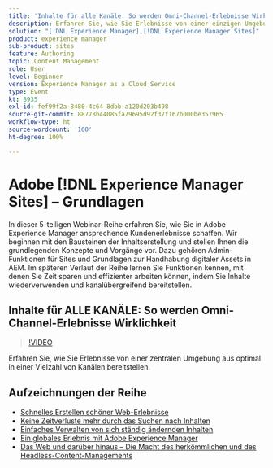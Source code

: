 ```yaml
---
title: 'Inhalte für alle Kanäle: So werden Omni-Channel-Erlebnisse Wirklichkeit'
description: Erfahren Sie, wie Sie Erlebnisse von einer einzigen Umgebung aus auf einer Vielzahl von Kanälen bereitstellen.
solution: "[!DNL Experience Manager],[!DNL Experience Manager Sites]"
product: experience manager
sub-product: sites
feature: Authoring
topic: Content Management
role: User
level: Beginner
version: Experience Manager as a Cloud Service
type: Event
kt: 8935
exl-id: fef99f2a-8480-4c64-8dbb-a120d203b498
source-git-commit: 88778b44085fa79695d92f37f167b000be357965
workflow-type: ht
source-wordcount: '160'
ht-degree: 100%

---
```


# Adobe [!DNL Experience Manager Sites] – Grundlagen

In dieser 5-teiligen Webinar-Reihe erfahren Sie, wie Sie in Adobe Experience Manager ansprechende Kundenerlebnisse schaffen. Wir beginnen mit den Bausteinen der Inhaltserstellung und stellen Ihnen die grundlegenden Konzepte und Vorgänge vor. Dazu gehören Admin-Funktionen für Sites und Grundlagen zur Handhabung digitaler Assets in AEM. Im späteren Verlauf der Reihe lernen Sie Funktionen kennen, mit denen Sie Zeit sparen und effizienter arbeiten können, indem Sie Inhalte wiederverwenden und kanalübergreifend bereitstellen.

## Inhalte für ALLE KANÄLE: So werden Omni-Channel-Erlebnisse Wirklichkeit

>[!VIDEO](https://video.tv.adobe.com/v/336982/?quality=12&learn=on&hidetitle=true)

Erfahren Sie, wie Sie Erlebnisse von einer zentralen Umgebung aus optimal in einer Vielzahl von Kanälen bereitstellen.

## Aufzeichnungen der Reihe

* [Schnelles Erstellen schöner Web-Erlebnisse](authoring-fundamentals.md)
* [Keine Zeitverluste mehr durch das Suchen nach Inhalten](media-library-administration.md)
* [Einfaches Verwalten von sich ständig ändernden Inhalten](collaboration-tools.md)
* [Ein globales Erlebnis mit Adobe Experience Manager](multi-site-management-web-translation.md)
* [Das Web und darüber hinaus – Die Macht des herkömmlichen und des Headless-Content-Managements](traditional-headless-content-management.md)
